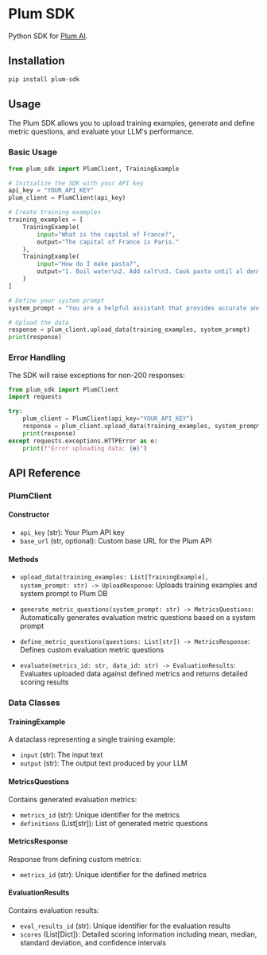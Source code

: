 # Plum SDK

Python SDK for [Plum AI](https://getplum.ai).

## Installation

```bash
pip install plum-sdk
```

## Usage

The Plum SDK allows you to upload training examples, generate and define metric questions, and evaluate your LLM's performance.

### Basic Usage

```python
from plum_sdk import PlumClient, TrainingExample

# Initialize the SDK with your API key
api_key = "YOUR_API_KEY"
plum_client = PlumClient(api_key)

# Create training examples
training_examples = [
    TrainingExample(
        input="What is the capital of France?",
        output="The capital of France is Paris."
    ),
    TrainingExample(
        input="How do I make pasta?",
        output="1. Boil water\n2. Add salt\n3. Cook pasta until al dente"
    )
]

# Define your system prompt
system_prompt = "You are a helpful assistant that provides accurate and concise answers."

# Upload the data
response = plum_client.upload_data(training_examples, system_prompt)
print(response)
```

### Error Handling

The SDK will raise exceptions for non-200 responses:

```python
from plum_sdk import PlumClient
import requests

try:
    plum_client = PlumClient(api_key="YOUR_API_KEY")
    response = plum_client.upload_data(training_examples, system_prompt)
    print(response)
except requests.exceptions.HTTPError as e:
    print(f"Error uploading data: {e}")
```

## API Reference

### PlumClient

#### Constructor
- `api_key` (str): Your Plum API key
- `base_url` (str, optional): Custom base URL for the Plum API

#### Methods
- `upload_data(training_examples: List[TrainingExample], system_prompt: str) -> UploadResponse`: 
  Uploads training examples and system prompt to Plum DB
  
- `generate_metric_questions(system_prompt: str) -> MetricsQuestions`: 
  Automatically generates evaluation metric questions based on a system prompt

- `define_metric_questions(questions: List[str]) -> MetricsResponse`: 
  Defines custom evaluation metric questions

- `evaluate(metrics_id: str, data_id: str) -> EvaluationResults`: 
  Evaluates uploaded data against defined metrics and returns detailed scoring results

### Data Classes

#### TrainingExample
A dataclass representing a single training example:
- `input` (str): The input text
- `output` (str): The output text produced by your LLM

#### MetricsQuestions
Contains generated evaluation metrics:
- `metrics_id` (str): Unique identifier for the metrics
- `definitions` (List[str]): List of generated metric questions

#### MetricsResponse
Response from defining custom metrics:
- `metrics_id` (str): Unique identifier for the defined metrics

#### EvaluationResults
Contains evaluation results:
- `eval_results_id` (str): Unique identifier for the evaluation results
- `scores` (List[Dict]): Detailed scoring information including mean, median, standard deviation, and confidence intervals
